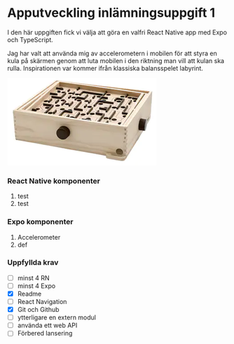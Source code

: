 # Apputveckling inlämningsuppgift 1

I den här uppgiften fick vi välja att göra en valfri React Native app med Expo och TypeScript.

Jag har valt att använda mig av accelerometern i mobilen för att styra en kula på skärmen genom att luta mobilen i den riktning man vill att kulan ska rulla. Inspirationen var kommer ifrån klassiska balansspelet labyrint.

![labyrint](labyrint.png)

### React Native komponenter

1. test
2. test

### Expo komponenter

1. Accelerometer
2. def

### Uppfyllda krav

- [ ] minst 4 RN
- [ ] minst 4 Expo
- [x] Readme
- [ ] React Navigation
- [x] Git och Github
- [ ] ytterligare en extern modul
- [ ] använda ett web API
- [ ] Förbered lansering
